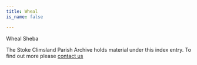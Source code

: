 ```yaml
---
title: Wheal
is_name: false

---
```


Wheal Sheba


The Stoke Climsland Parish Archive holds material under this index entry. To find out more please [contact us](/contact/)
